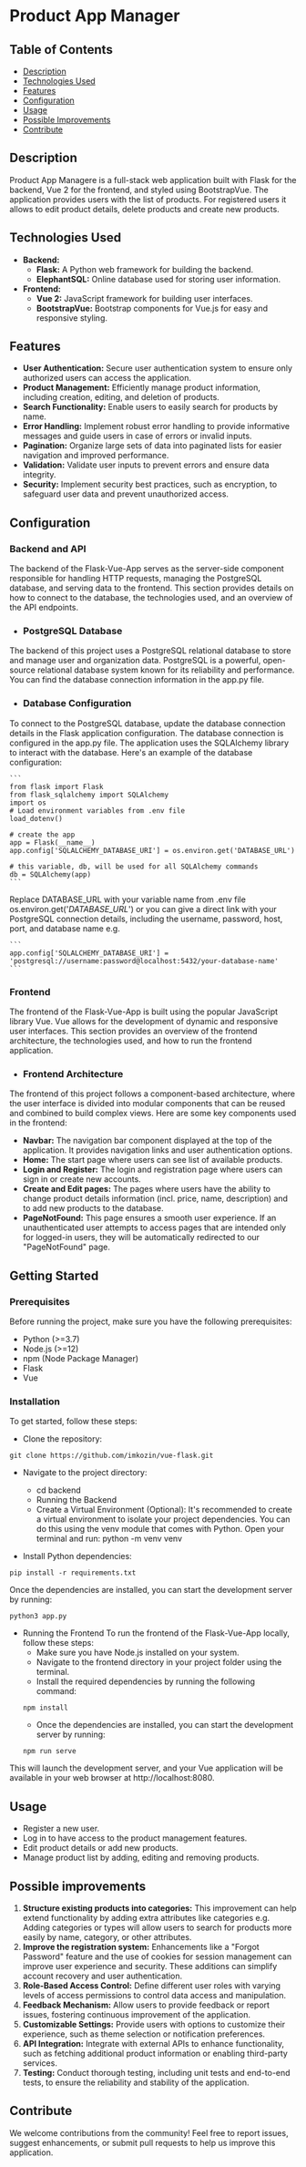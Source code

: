 # Product App Manager

## Table of Contents
- [Description](#desciption)
- [Technologies Used](#technologies-Used)
- [Features](#features)
- [Configuration](#configuration)
- [Usage](#usage)
- [Possible Improvements](#possible-improvements)
- [Contribute](#contribute)

## Description

Product App Managere is a full-stack web application built with Flask for the backend, Vue 2 for the frontend, and styled using BootstrapVue. The application provides users with the list of products. For registered users it allows to edit product details, delete products and create new products.

## Technologies Used

- **Backend:** 
  - **Flask:** A Python web framework for building the backend.
  - **ElephantSQL:** Online database used for storing user information.
- **Frontend:** 
  - **Vue 2:** JavaScript framework for building user interfaces.
  - **BootstrapVue:** Bootstrap components for Vue.js for easy and responsive styling.

## Features

- **User Authentication:** Secure user authentication system to ensure only authorized users can access the application.
- **Product Management:** Efficiently manage product information, including creation, editing, and deletion of products.
- **Search Functionality:** Enable users to easily search for products by name.
- **Error Handling:** Implement robust error handling to provide informative messages and guide users in case of errors or invalid inputs.
- **Pagination:** Organize large sets of data into paginated lists for easier navigation and improved performance.
- **Validation:** Validate user inputs to prevent errors and ensure data integrity.
- **Security:** Implement security best practices, such as encryption, to safeguard user data and prevent unauthorized access.


## Configuration
### Backend and API
   The backend of the Flask-Vue-App serves as the server-side component responsible for handling HTTP requests, managing the PostgreSQL database, and serving data to the frontend. This section provides details on how to connect to the database, the technologies used, and an overview of the API endpoints.
   - ### PostgreSQL Database
   The backend of this project uses a PostgreSQL relational database to store and manage user and organization data. PostgreSQL is a powerful, open-source relational database system known for its reliability and performance. You can find the database connection information in the app.py file.
   - ### Database Configuration
   To connect to the PostgreSQL database, update the database connection details in the Flask application configuration. The database connection is configured in the app.py file. The application uses the SQLAlchemy library to interact with the database. Here's an example of the database configuration:

    ```
    from flask import Flask
    from flask_sqlalchemy import SQLAlchemy
    import os
    # Load environment variables from .env file
    load_dotenv()

    # create the app
    app = Flask(__name__)
    app.config['SQLALCHEMY_DATABASE_URI'] = os.environ.get('DATABASE_URL')

    # this variable, db, will be used for all SQLAlchemy commands
    db = SQLAlchemy(app)
    ```

Replace DATABASE_URL with your variable name from .env file os.environ.get('*DATABASE_URL*') or you can give a direct link with your PostgreSQL connection details, including the username, password, host, port, and database name e.g. 

    ```
    app.config['SQLALCHEMY_DATABASE_URI'] = 'postgresql://username:password@localhost:5432/your-database-name'
    ``` 
    
### Frontend
The frontend of the Flask-Vue-App is built using the popular JavaScript library Vue. Vue allows for the development of dynamic and responsive user interfaces. This section provides an overview of the frontend architecture, the technologies used, and how to run the frontend application.
   - ### Frontend Architecture
   The frontend of this project follows a component-based architecture, where the user interface is divided into modular components that can be reused and combined to build complex views. Here are some key components used in the frontend:
   - **Navbar:** The navigation bar component displayed at the top of the application. It provides navigation links and user authentication options.
   - **Home:** The start page where users can see list of available products.
   - **Login and Register:** The login and registration page where users can sign in or create new accounts.
   - **Create and Edit pages:** The pages where users have the ability to change product details information (incl. price, name, description) and to add new products to the database.
   - **PageNotFound:** This page ensures a smooth user experience. If an unauthenticated user attempts to access pages that are intended only for logged-in users, they will be automatically redirected to our "PageNotFound" page.

## Getting Started
### Prerequisites
Before running the project, make sure you have the following prerequisites:

- Python (>=3.7)
- Node.js (>=12)
- npm (Node Package Manager)
- Flask
- Vue

### Installation
To get started, follow these steps:

- Clone the repository:
```
git clone https://github.com/imkozin/vue-flask.git
```
- Navigate to the project directory:
   - cd backend
   - Running the Backend
   - Create a Virtual Environment (Optional): It's recommended to create a virtual environment to isolate your project dependencies. You can do this using the venv module that comes with Python. Open your terminal and run: python -m venv venv

- Install Python dependencies:
```
pip install -r requirements.txt
```

Once the dependencies are installed, you can start the development server by running:
```
python3 app.py
```

- Running the Frontend
To run the frontend of the Flask-Vue-App locally, follow these steps:
   - Make sure you have Node.js installed on your system.
   - Navigate to the frontend directory in your project folder using the terminal.
   - Install the required dependencies by running the following command:
    ```
    npm install
    ```
   - Once the dependencies are installed, you can start the development server by running:
   ```
   npm run serve
   ```
This will launch the development server, and your Vue application will be available in your web browser at http://localhost:8080.

## Usage
- Register a new user.
- Log in to have access to the product management features.
- Edit product details or add new products.
- Manage product list by adding, editing and removing products.

## Possible improvements

1. **Structure existing products into categories:** This improvement can help extend functionality by adding extra attributes like categories e.g. Adding categories or types will allow users to search for products more easily by name, category, or other attributes.
2. **Improve the registration system:** Enhancements like a "Forgot Password" feature and the use of cookies for session management can improve user experience and security. These additions can simplify account recovery and user authentication.
3. **Role-Based Access Control:** Define different user roles with varying levels of access permissions to control data access and manipulation.
4. **Feedback Mechanism:** Allow users to provide feedback or report issues, fostering continuous improvement of the application.
5. **Customizable Settings:** Provide users with options to customize their experience, such as theme selection or notification preferences.
6. **API Integration:** Integrate with external APIs to enhance functionality, such as fetching additional product information or enabling third-party services.
7. **Testing:** Conduct thorough testing, including unit tests and end-to-end tests, to ensure the reliability and stability of the application.

## Contribute
We welcome contributions from the community! Feel free to report issues, suggest enhancements, or submit pull requests to help us improve this application.




